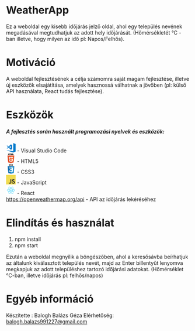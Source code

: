 # WeatherApp
Ez a weboldal egy kisebb időjárás jelző oldal, ahol egy település nevének megadásával megtudhatjuk az adott hely időjárását. (Hőmérsékletét °C -ban illetve, hogy milyen az idő pl: Napos/Felhős).

# Motiváció
A weboldal fejlesztésének a célja számomra saját magam fejlesztése, illetve új eszközök elsajátítása, amelyek hasznossá válhatnak a jövőben (pl: külső API használata, React tudás fejlesztése).

# Eszközök
##### A fejlesztés során használt programozási nyelvek és eszközök:
[<img alt="Visual Studio Code" width="26px" src="https://raw.githubusercontent.com/github/explore/80688e429a7d4ef2fca1e82350fe8e3517d3494d/topics/visual-studio-code/visual-studio-code.png" />][vscode] - Visual Studio Code
<br />
[<img alt="HTML5" width="26px" src="https://raw.githubusercontent.com/github/explore/80688e429a7d4ef2fca1e82350fe8e3517d3494d/topics/html/html.png" />][html5] - HTML5
<br />
[<img alt="CSS3" width="26px" src="https://raw.githubusercontent.com/github/explore/80688e429a7d4ef2fca1e82350fe8e3517d3494d/topics/css/css.png" />][css3] - CSS3
<br />
[<img alt="JavaScript" width="26px" src="https://raw.githubusercontent.com/github/explore/80688e429a7d4ef2fca1e82350fe8e3517d3494d/topics/javascript/javascript.png" />][js] - JavaScript
<br />
[<img alt="React" width="26px" src="https://raw.githubusercontent.com/github/explore/80688e429a7d4ef2fca1e82350fe8e3517d3494d/topics/react/react.png" />][react] - React
<br />
https://openweathermap.org/api - API az időjárás lekéréséhez

# Elindítás és használat
1. npm install
2. npm start

Ezután a weboldal megnyílik a böngészőben, ahol a keresősávba beírhatjuk az általunk kiválasztott település nevét, majd az Enter billentyűt lenyomva megkapjuk az adott településhez tartozó időjárási adatokat. (Hőmérséklet °C-ban, illetve időjárás pl: felhős/napos)

# Egyéb információ
Készítette : Balogh Balázs Géza
Elérhetőség: balogh.balazs991227@gmail.com

[vscode]: https://code.visualstudio.com/
[html5]: https://hu.wikipedia.org/wiki/HTML5
[css3]: https://hu.wikipedia.org/wiki/Cascading_Style_Sheets
[js]: https://hu.wikipedia.org/wiki/JavaScript
[react]: https://reactjs.org/
